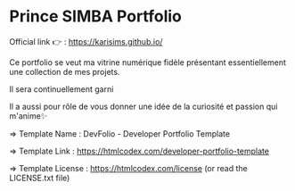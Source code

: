 # Prince SIMBA Portfolio

Official link :point_right: : https://karisims.github.io/

Ce portfolio se veut ma vitrine numérique fidèle présentant essentiellement une collection de mes projets.

Il sera continuellement garni

Il a aussi pour rôle de vous donner une idée de la curiosité et passion qui m'anime:sparkles:

  =>  Template Name    : DevFolio - Developer Portfolio Template

  =>  Template Link    : https://htmlcodex.com/developer-portfolio-template

  =>  Template License : https://htmlcodex.com/license (or read the LICENSE.txt file)